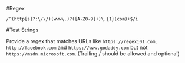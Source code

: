 #Regex  

`/^(http[s]?:\/\/)(www\.)?([A-Z0-9]+)\.{1}(com)+$/i`

#Test Strings 

Provide a regex that matches URLs like `https://regex101.com`, `http://facebook.com` and `https://www.godaddy.com` but not `https://msdn.microsoft.com`.  (Trailing / should be allowed and optional)